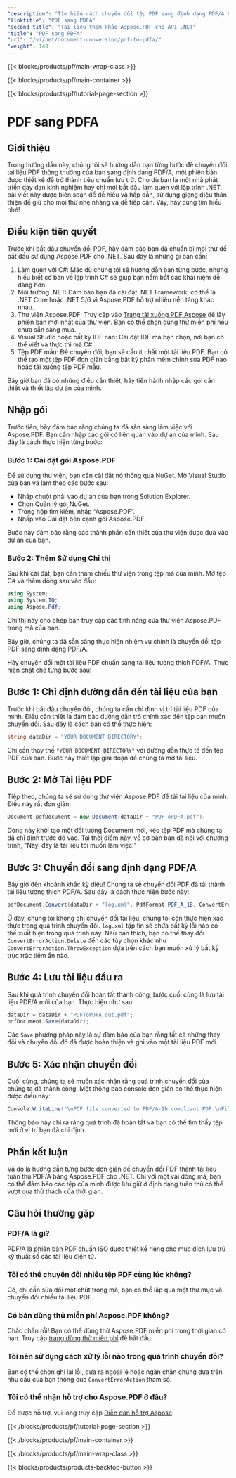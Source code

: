 ```yaml
---
"description": "Tìm hiểu cách chuyển đổi tệp PDF sang định dạng PDF/A bằng Aspose.PDF cho .NET với hướng dẫn từng bước này."
"linktitle": "PDF sang PDFA"
"second_title": "Tài liệu tham khảo Aspose.PDF cho API .NET"
"title": "PDF sang PDFA"
"url": "/vi/net/document-conversion/pdf-to-pdfa/"
"weight": 140
---
```


{{< blocks/products/pf/main-wrap-class >}}

{{< blocks/products/pf/main-container >}}

{{< blocks/products/pf/tutorial-page-section >}}

# PDF sang PDFA

## Giới thiệu

Trong hướng dẫn này, chúng tôi sẽ hướng dẫn bạn từng bước để chuyển đổi tài liệu PDF thông thường của bạn sang định dạng PDF/A, một phiên bản được thiết kế để trở thành tiêu chuẩn lưu trữ. Cho dù bạn là một nhà phát triển dày dạn kinh nghiệm hay chỉ mới bắt đầu làm quen với lập trình .NET, bài viết này được biên soạn để dễ hiểu và hấp dẫn, sử dụng giọng điệu thân thiện để giữ cho mọi thứ nhẹ nhàng và dễ tiếp cận. Vậy, hãy cùng tìm hiểu nhé!

## Điều kiện tiên quyết

Trước khi bắt đầu chuyển đổi PDF, hãy đảm bảo bạn đã chuẩn bị mọi thứ để bắt đầu sử dụng Aspose.PDF cho .NET. Sau đây là những gì bạn cần:

1. Làm quen với C#: Mặc dù chúng tôi sẽ hướng dẫn bạn từng bước, nhưng hiểu biết cơ bản về lập trình C# sẽ giúp bạn nắm bắt các khái niệm dễ dàng hơn.
2. Môi trường .NET: Đảm bảo bạn đã cài đặt .NET Framework; có thể là .NET Core hoặc .NET 5/6 vì Aspose.PDF hỗ trợ nhiều nền tảng khác nhau.
3. Thư viện Aspose.PDF: Truy cập vào [Trang tải xuống PDF Aspose](https://releases.aspose.com/pdf/net) để lấy phiên bản mới nhất của thư viện. Bạn có thể chọn dùng thử miễn phí nếu chưa sẵn sàng mua.
4. Visual Studio hoặc bất kỳ IDE nào: Cài đặt IDE mà bạn chọn, nơi bạn có thể viết và thực thi mã C#.
5. Tệp PDF mẫu: Để chuyển đổi, bạn sẽ cần ít nhất một tài liệu PDF. Bạn có thể tạo một tệp PDF đơn giản bằng bất kỳ phần mềm chỉnh sửa PDF nào hoặc tải xuống tệp PDF mẫu.

Bây giờ bạn đã có những điều cần thiết, hãy tiến hành nhập các gói cần thiết và thiết lập dự án của mình.

## Nhập gói

Trước tiên, hãy đảm bảo rằng chúng ta đã sẵn sàng làm việc với Aspose.PDF. Bạn cần nhập các gói có liên quan vào dự án của mình. Sau đây là cách thực hiện từng bước:

### Bước 1: Cài đặt gói Aspose.PDF

Để sử dụng thư viện, bạn cần cài đặt nó thông qua NuGet. Mở Visual Studio của bạn và làm theo các bước sau:

- Nhấp chuột phải vào dự án của bạn trong Solution Explorer.
- Chọn Quản lý gói NuGet.
- Trong hộp tìm kiếm, nhập “Aspose.PDF”.
- Nhấp vào Cài đặt bên cạnh gói Aspose.PDF.

Bước này đảm bảo rằng các thành phần cần thiết của thư viện được đưa vào dự án của bạn.

### Bước 2: Thêm Sử dụng Chỉ thị

Sau khi cài đặt, bạn cần tham chiếu thư viện trong tệp mã của mình. Mở tệp C# và thêm dòng sau vào đầu:

```csharp
using System;
using System.IO;
using Aspose.Pdf;
```

Chỉ thị này cho phép bạn truy cập các tính năng của thư viện Aspose.PDF trong mã của bạn.

Bây giờ, chúng ta đã sẵn sàng thực hiện nhiệm vụ chính là chuyển đổi tệp PDF sang định dạng PDF/A.

Hãy chuyển đổi một tài liệu PDF chuẩn sang tài liệu tương thích PDF/A. Thực hiện chặt chẽ từng bước sau!

## Bước 1: Chỉ định đường dẫn đến tài liệu của bạn

Trước khi bắt đầu chuyển đổi, chúng ta cần chỉ định vị trí tài liệu PDF của mình. Điều cần thiết là đảm bảo đường dẫn trỏ chính xác đến tệp bạn muốn chuyển đổi. Sau đây là cách bạn có thể thực hiện:

```csharp
string dataDir = "YOUR DOCUMENT DIRECTORY";
```

Chỉ cần thay thế `"YOUR DOCUMENT DIRECTORY"` với đường dẫn thực tế đến tệp PDF của bạn. Bước này thiết lập giai đoạn để chúng ta mở tài liệu.

## Bước 2: Mở Tài liệu PDF

Tiếp theo, chúng ta sẽ sử dụng thư viện Aspose.PDF để tải tài liệu của mình. Điều này rất đơn giản:

```csharp
Document pdfDocument = new Document(dataDir + "PDFToPDFA.pdf");
```

Dòng này khởi tạo một đối tượng Document mới, kéo tệp PDF mà chúng ta đã chỉ định trước đó vào. Tại thời điểm này, về cơ bản bạn đã nói với chương trình, "Này, đây là tài liệu tôi muốn làm việc!"

## Bước 3: Chuyển đổi sang định dạng PDF/A

Bây giờ đến khoảnh khắc kỳ diệu! Chúng ta sẽ chuyển đổi PDF đã tải thành tài liệu tương thích PDF/A. Sau đây là cách thực hiện bước này:

```csharp
pdfDocument.Convert(dataDir + "log.xml", PdfFormat.PDF_A_1B, ConvertErrorAction.Delete);
```

Ở đây, chúng tôi không chỉ chuyển đổi tài liệu; chúng tôi còn thực hiện xác thực trong quá trình chuyển đổi. `log.xml` tập tin sẽ chứa bất kỳ lỗi nào có thể xuất hiện trong quá trình này. Nếu bạn thích, bạn có thể thay đổi `ConvertErrorAction.Delete` đến các tùy chọn khác như `ConvertErrorAction.ThrowException` dựa trên cách bạn muốn xử lý bất kỳ trục trặc tiềm ẩn nào.

## Bước 4: Lưu tài liệu đầu ra

Sau khi quá trình chuyển đổi hoàn tất thành công, bước cuối cùng là lưu tài liệu PDF/A mới của bạn. Thực hiện như sau:

```csharp
dataDir = dataDir + "PDFToPDFA_out.pdf";
pdfDocument.Save(dataDir);
```

Các `Save` phương pháp này là sự đảm bảo của bạn rằng tất cả những thay đổi và chuyển đổi đó đã được hoàn thiện và ghi vào một tài liệu PDF mới.

## Bước 5: Xác nhận chuyển đổi

Cuối cùng, chúng ta sẽ muốn xác nhận rằng quá trình chuyển đổi của chúng ta đã thành công. Một thông báo console đơn giản có thể thực hiện được điều này:

```csharp
Console.WriteLine("\nPDF file converted to PDF/A-1b compliant PDF.\nFile saved at " + dataDir);
```

Thông báo này chỉ ra rằng quá trình đã hoàn tất và bạn có thể tìm thấy tệp mới ở vị trí bạn đã chỉ định.

## Phần kết luận

Và đó là hướng dẫn từng bước đơn giản để chuyển đổi PDF thành tài liệu tuân thủ PDF/A bằng Aspose.PDF cho .NET. Chỉ với một vài dòng mã, bạn có thể đảm bảo các tệp của mình được lưu giữ ở định dạng tuân thủ có thể vượt qua thử thách của thời gian.


## Câu hỏi thường gặp

### PDF/A là gì?
PDF/A là phiên bản PDF chuẩn ISO được thiết kế riêng cho mục đích lưu trữ kỹ thuật số các tài liệu điện tử.

### Tôi có thể chuyển đổi nhiều tệp PDF cùng lúc không?
Có, chỉ cần sửa đổi một chút trong mã, bạn có thể lặp qua một thư mục và chuyển đổi nhiều tài liệu PDF.

### Có bản dùng thử miễn phí Aspose.PDF không?
Chắc chắn rồi! Bạn có thể dùng thử Aspose.PDF miễn phí trong thời gian có hạn. Truy cập [trang dùng thử miễn phí](https://releases.aspose.com/) để bắt đầu.

### Tôi nên sử dụng cách xử lý lỗi nào trong quá trình chuyển đổi?
Bạn có thể chọn ghi lại lỗi, đưa ra ngoại lệ hoặc ngăn chặn chúng dựa trên nhu cầu của bạn thông qua `ConvertErrorAction` tham số.

### Tôi có thể nhận hỗ trợ cho Aspose.PDF ở đâu?
Để được hỗ trợ, vui lòng truy cập [Diễn đàn hỗ trợ Aspose](https://forum.aspose.com/c/pdf/10).

{{< /blocks/products/pf/tutorial-page-section >}}

{{< /blocks/products/pf/main-container >}}

{{< /blocks/products/pf/main-wrap-class >}}

{{< blocks/products/products-backtop-button >}}